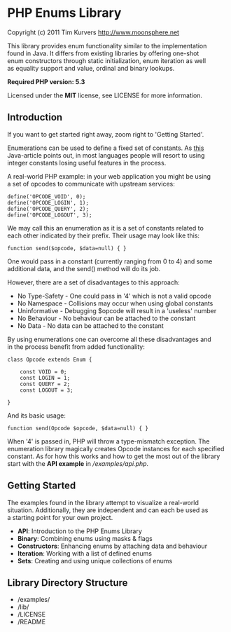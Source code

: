 PHP Enums Library
=================

Copyright (c) 2011 Tim Kurvers <http://www.moonsphere.net>

This library provides enum functionality similar to the implementation  
found in Java. It differs from existing libraries by offering one-shot  
enum constructors through static initialization, enum iteration as well  
as equality support and value, ordinal and binary lookups.  

**Required PHP version: 5.3**

Licensed under the **MIT** license, see LICENSE for more information.

Introduction
------------

If you want to get started right away, zoom right to 'Getting Started'.  

Enumerations can be used to define a fixed set of constants. As [this](http://download.oracle.com/javase/1,5.0/docs/guide/language/enums.html)  
Java-article points out, in most languages people will resort to using  
integer constants losing useful features in the process.

A real-world PHP example: in your web application you might be using  
a set of opcodes to communicate with upstream services:
	
	define('OPCODE_VOID', 0);
    define('OPCODE_LOGIN', 1);
    define('OPCODE_QUERY', 2);
    define('OPCODE_LOGOUT', 3);

We may call this an enumeration as it is a set of constants related to  
each other indicated by their prefix. Their usage may look like this:  

    function send($opcode, $data=null) { } 

One would pass in a constant (currently ranging from 0 to 4) and some  
additional data, and the send() method will do its job.

However, there are a set of disadvantages to this approach:

* No Type-Safety - One could pass in '4' which is not a valid opcode
* No Namespace - Collisions may occur when using global constants
* Uninformative - Debugging $opcode will result in a 'useless' number
* No Behaviour - No behaviour can be attached to the constant
* No Data - No data can be attached to the constant

By using enumerations one can overcome all these disadvantages and  
in the process benefit from added functionality:

    class Opcode extends Enum {
        
        const VOID = 0;
        const LOGIN = 1;
        const QUERY = 2;
        const LOGOUT = 3;
        
    }
    
And its basic usage:

    function send(Opcode $opcode, $data=null) { }
    
When '4' is passed in, PHP will throw a type-mismatch exception. The  
enumeration library magically creates Opcode instances for each specified  
constant. As for how this works and how to get the most out of the library  
start with the **API example** in */examples/api.php*.


Getting Started
---------------

The examples found in the library attempt to visualize a real-world  
situation. Additionally, they are independent and can each be used as  
a starting point for your own project.

* **API**: Introduction to the PHP Enums Library
* **Binary**: Combining enums using masks & flags
* **Constructors**: Enhancing enums by attaching data and behaviour 
* **Iteration**: Working with a list of defined enums
* **Sets**: Creating and using unique collections of enums


Library Directory Structure
---------------------------

* /examples/  
* /lib/  
* /LICENSE  
* /README  
